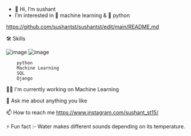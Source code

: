 - 👋 Hi, I’m sushant
- I’m interested in 🎰 machine learning & 🐍 python




https://github.com/sushantst/sushantst/edit/main/README.md


🛠 Skills

![image](https://user-images.githubusercontent.com/106450499/219296784-f7dae407-8ff0-4dad-9fab-10df6cc76dfb.png)
![image](https://user-images.githubusercontent.com/106450499/219297288-620fb1fc-89a2-48e6-86c1-ef3e193458e9.png)

        python
        Machine Learning
        SQL
        Django


👩‍💻 I'm currently working on Machine Learning

💬 Ask me about anything you like

📫 How to reach me https://www.instagram.com/sushant_st15/

⚡️ Fun fact :- Water makes different sounds depending on its temperature.
